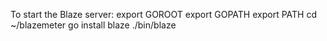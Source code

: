 To start the Blaze server:
export GOROOT
export GOPATH
export PATH
cd ~/blazemeter
go install blaze
./bin/blaze

